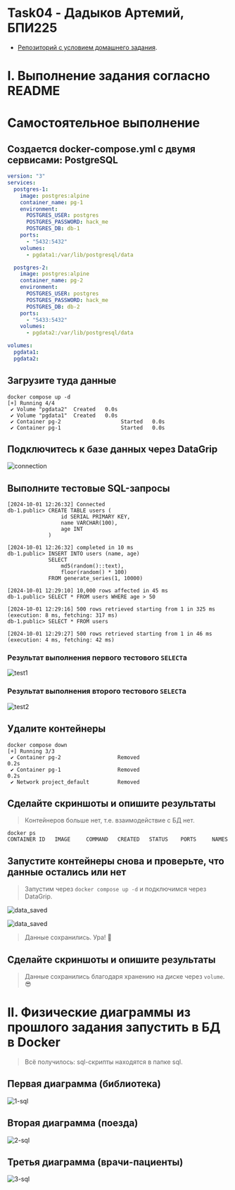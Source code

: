 # Task04 - Дадыков Артемий, БПИ225

- [Репозиторий с условием домашнего задания](https://github.com/nemirlev/db_less_4).

# I. Выполнение задания согласно README

# Самостоятельное выполнение

## Создается docker-compose.yml с двумя сервисами: PostgreSQL

```yaml
version: "3"
services:
  postgres-1:
    image: postgres:alpine
    container_name: pg-1
    environment:
      POSTGRES_USER: postgres
      POSTGRES_PASSWORD: hack_me
      POSTGRES_DB: db-1
    ports:
      - "5432:5432"
    volumes:
      - pgdata1:/var/lib/postgresql/data

  postgres-2:
    image: postgres:alpine
    container_name: pg-2
    environment:
      POSTGRES_USER: postgres
      POSTGRES_PASSWORD: hack_me
      POSTGRES_DB: db-2
    ports:
      - "5433:5432"
    volumes:
      - pgdata2:/var/lib/postgresql/data

volumes:
  pgdata1:
  pgdata2:
```

## Загрузите туда данные

```
docker compose up -d
[+] Running 4/4
 ✔ Volume "pgdata2"  Created   0.0s 
 ✔ Volume "pgdata1"  Created   0.0s 
 ✔ Container pg-2                   Started   0.0s 
 ✔ Container pg-1                   Started   0.0s
```

## Подключитесь к базе данных через DataGrip

![connection](imgs/connection.png)

## Выполните тестовые SQL-запросы

```
[2024-10-01 12:26:32] Connected
db-1.public> CREATE TABLE users (
                 id SERIAL PRIMARY KEY,
                 name VARCHAR(100),
                 age INT
             )

[2024-10-01 12:26:32] completed in 10 ms
db-1.public> INSERT INTO users (name, age)
             SELECT
                 md5(random()::text),
                 floor(random() * 100)
             FROM generate_series(1, 10000)

[2024-10-01 12:29:10] 10,000 rows affected in 45 ms
db-1.public> SELECT * FROM users WHERE age > 50

[2024-10-01 12:29:16] 500 rows retrieved starting from 1 in 325 ms (execution: 8 ms, fetching: 317 ms)
db-1.public> SELECT * FROM users

[2024-10-01 12:29:27] 500 rows retrieved starting from 1 in 46 ms (execution: 4 ms, fetching: 42 ms)
```

### Результат выполнения первого тестового `SELECT`а

![test1](imgs/test1.png)

### Результат выполнения второго тестового `SELECT`а

![test2](imgs/test2.png)

## Удалите контейнеры

```
docker compose down
[+] Running 3/3
 ✔ Container pg-2                  Removed                                                                                                                                                                                                                     0.2s 
 ✔ Container pg-1                  Removed                                                                                                                                                                                                                     0.2s 
 ✔ Network project_default         Removed 
```

## Сделайте скриншоты и опишите результаты

> Контейнеров больше нет, т.е. взаимодействие с БД нет.

```
docker ps
CONTAINER ID   IMAGE     COMMAND   CREATED   STATUS    PORTS     NAMES
```

## Запустите контейнеры снова и проверьте, что данные остались или нет

> Запустим через `docker compose up -d` и подключимся через DataGrip.

![data_saved](imgs/data_saved.png)

![data_saved](imgs/test2.png)

> Данные сохранились. Ура! 🥳

## Сделайте скриншоты и опишите результаты

> Данные сохранились благодаря хранению на диске через `volume`. 😎

# II. Физические диаграммы из прошлого задания запустить в БД в Docker

> Всё получилось: sql-скрипты находятся в папке sql.

## Первая диаграмма (библиотека)

![1-sql](imgs/sql-1.png)

## Вторая диаграмма (поезда)

![2-sql](imgs/sql-2.png)

## Третья диаграмма (врачи-пациенты)

![3-sql](imgs/sql-3.png)
